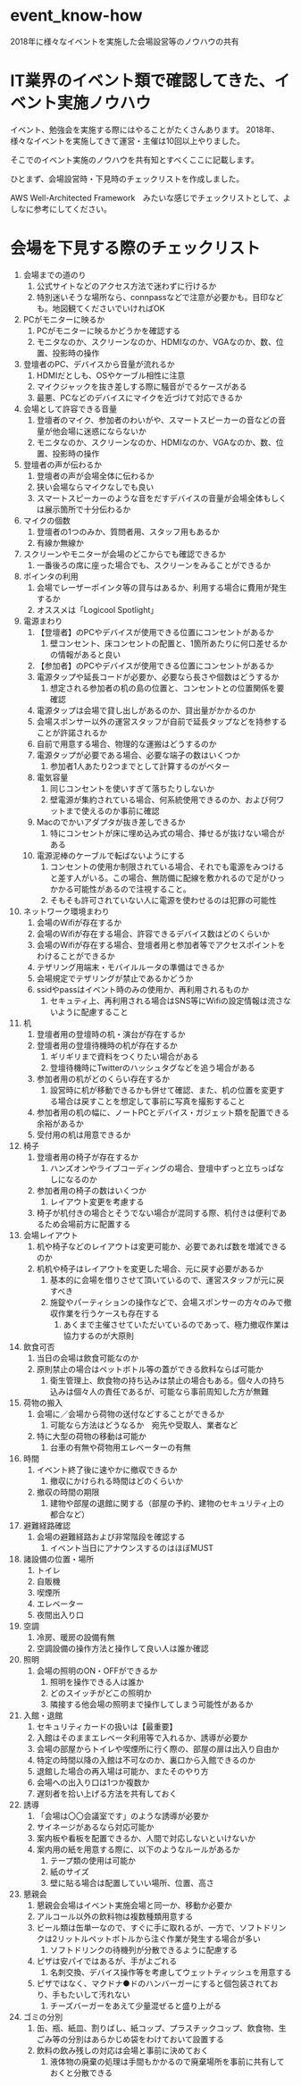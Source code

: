 # event_know-how
2018年に様々なイベントを実施した会場設営等のノウハウの共有

# IT業界のイベント類で確認してきた、イベント実施ノウハウ

イベント、勉強会を実施する際にはやることがたくさんあります。
2018年、様々なイベントを実施してきて運営・主催は10回以上やりました。

そこでのイベント実施のノウハウを共有知とすべくここに記載します。

ひとまず、会場設営時・下見時のチェックリストを作成しました。

AWS Well-Architected Framework　みたいな感じでチェックリストとして、よしなに参考にしてください。

# 会場を下見する際のチェックリスト

1. 会場までの道のり
    1. 公式サイトなどのアクセス方法で迷わずに行けるか
    1. 特別迷いそうな場所なら、connpassなどで注意が必要かも。目印なども。地図観てくださいでいければOK
1. PCがモニターに映るか
    1. PCがモニターに映るかどうかを確認する
    1. モニタなのか、スクリーンなのか、HDMIなのか、VGAなのか、数、位置、投影時の操作
1. 登壇者のPC、デバイスから音量が流れるか
    1. HDMIだとしも、OSやケーブル相性に注意
    1. マイクジャックを抜き差しする際に騒音がでるケースがある
    1. 最悪、PCなどのデバイスにマイクを近づけて対応できるか
1. 会場として許容できる音量
    1. 登壇者のマイク、参加者のわいがや、スマートスピーカーの音などの音量が他会場に迷惑にならないか
    1. モニタなのか、スクリーンなのか、HDMIなのか、VGAなのか、数、位置、投影時の操作
1. 登壇者の声が伝わるか
    1. 登壇者の声が会場全体に伝わるか
    1. 狭い会場ならマイクなしでも良い
    1. スマートスピーカーのような音をだすデバイスの音量が会場全体もしくは展示箇所で十分伝わるか    
1. マイクの個数
    1. 登壇者の1つのみか、質問者用、スタッフ用もあるか
    1. 有線か無線か
1. スクリーンやモニターが会場のどこからでも確認できるか
    1. 一番後ろの席に座った場合でも、スクリーンをみることができるか
1. ポインタの利用
    1. 会場でレーザーポインタ等の貸与はあるか、利用する場合に費用が発生するか
    1. オススメは「Logicool Spotlight」    
1. 電源まわり
    1. 【登壇者】のPCやデバイスが使用できる位置にコンセントがあるか
        1. 壁コンセント、床コンセントの配置と、1箇所あたりに何口差せるかの情報があると良い
    1. 【参加者】のPCやデバイスが使用できる位置にコンセントがあるか
    1. 電源タップや延長コードが必要か、必要なら長さや個数はどうするか
        1. 想定される参加者の机の島の位置と、コンセントとの位置関係を要確認
    1. 電源タップは会場で貸し出しがあるのか、貸出量がかかるのか
    1. 会場スポンサー以外の運営スタッフが自前で延長タップなどを持参することが許諾されるか
    1. 自前で用意する場合、物理的な運搬はどうするのか
    1. 電源タップが必要である場合、必要な端子の数はいくつか
        1. 参加者1人あたり2つまでとして計算するのがベター    
    1. 電気容量
        1. 同じコンセントを使いすぎて落ちたりしないか
        1. 壁電源が集約されている場合、何系統使用できるのか、および何ワットまで使えるのか事前に確認
    1. Macのでかいアダプタが抜き差しできるか
        1. 特にコンセントが床に埋め込み式の場合、挿せるが抜けない場合がある  
    1. 電源泥棒のケーブルで転ばないようにする
        1. コンセントの使用か制限されている場合、それでも電源をみつけると差す人がいる。この場合、無防備に配線を敷かれるので足がひっかかる可能性があるので注視すること。
        1. そもそも許可されていない人に電源を使わせるのは犯罪の可能性
1. ネットワーク環境まわり
    1. 会場のWifiが存在するか
    1. 会場のWifiが存在する場合、許容できるデバイス数はどのくらいか
    1. 会場のWifiが存在する場合、登壇者用と参加者等でアクセスポイントをわけることができるか    
    1. テザリング用端末・モバイルルータの準備はできるか
    1. 会場規定でテザリングが禁止であるかどうか
    1. ssidやpassはイベント時のみの使用か、再利用されるものか
        1. セキュティ上、再利用される場合はSNS等にWifiの設定情報は流さないように配慮すること
1. 机
    1. 登壇者用の登壇時の机・演台が存在するか
    1. 登壇者用の登壇待機時の机が存在するか 
        1. ギリギリまで資料をつくりたい場合がある
        1. 登壇待機時にTwitterのハッシュタグなどを追う場合がある
    1. 参加者用の机がどのくらい存在するか
        1. 設営時に机が移動できるかも併せて確認、また、机の位置を変更する場合は戻すことを想定して事前に写真を撮影すること
    1. 参加者用の机の幅に、ノートPCとデバイス・ガジェット類を配置できる余裕があるか
    1. 受付用の机は用意できるか    
1. 椅子
    1. 登壇者用の椅子が存在するか
        1. ハンズオンやライブコーディングの場合、登壇中ずっと立ちっぱなしになるのか
    1. 参加者用の椅子の数はいくつか
        1. レイアウト変更を考慮する
    1. 椅子が机付きの場合とそうでない場合が混同する際、机付きは便利であるため会場前方に配置する        
1. 会場レイアウト
    1. 机や椅子などのレイアウトは変更可能か、必要であれば数を増減できるのか
    1. 机机や椅子はレイアウトを変更した場合、元に戻す必要があるか
        1. 基本的に会場を借りさせて頂いているので、運営スタッフが元に戻すべき
        1. 施錠やパーティションの操作などで、会場スポンサーの方々のみで撤収作業を行うケースも存在する
            1. あくまで主催させていただいているのであって、極力撤収作業は協力するのが大原則    
1. 飲食可否
    1. 当日の会場は飲食可能なのか
    1. 原則禁止の場合はペットボトル等の蓋ができる飲料ならば可能か
        1. 衛生管理上、飲食物の持ち込みは禁止の場合もある。個々人の持ち込みは個々人の責任であるが、可能なら事前周知した方が無難
1. 荷物の搬入
    1. 会場に／会場から荷物の送付などすることができるか
        1. 可能なら方法はどうなるか　宛先や受取人、業者など    
    1. 特に大型の荷物の移動は可能か
        1. 台車の有無や荷物用エレベーターの有無     
1. 時間
    1. イベント終了後に速やかに撤収できるか
        1. 撤収にかけられる時間はどのくらいか    
    1. 撤収の時間の期限
        1. 建物や部屋の退館に関する（部屋の予約、建物のセキュリティ上の都合など）
1. 避難経路確認
    1. 会場の避難経路および非常階段を確認する        
        1. イベント当日にアナウンスするのはほぼMUST  
1. 諸設備の位置・場所
    1. トイレ
    1. 自販機
    1. 喫煙所
    1. エレベーター
    1. 夜間出入り口    
1. 空調
    1. 冷房、暖房の設備有無
    1. 空調設備の操作方法と操作して良い人は誰か確認
1. 照明
    1. 会場の照明のON・OFFができるか
        1. 照明を操作できる人は誰か
        1. どのスイッチがどこの照明か
        1. 隣接する他会場の照明まで操作してしまう可能性があるか        
1. 入館・退館
    1. セキュリティカードの扱いは【最重要】
    1. 入館はそのままエレベータ利用等で入れるか、誘導が必要か
    1. 会場の部屋からトイレや喫煙所に行く際の、部屋の扉は出入り自由か    
    1. 特定の時間以降の入館は不可なのか、裏口から入館できるのか
    1. 退館した場合の再入場は可能か、またそのやり方   
    1. 会場への出入り口は1つか複数か      
    1. 遅刻者を拾い上げる方法を共有しておく    
1. 誘導
    1. 「会場は〇〇会議室です」のような誘導が必要か
    1. サイネージがあるなら対応可能か
    1. 案内板や看板を配置できるか、人間で対応しないといけないか
    1. 案内用の紙を用意する際に、以下のようなルールがあるか
        1. テープ類の使用は可能か
        1. 紙のサイズ
        1. 壁に貼る場合は配置していい場所、位置、高さ    
1. 懇親会
    1. 懇親会会場はイベント実施会場と同一か、移動か必要か
    1. アルコール以外の飲料物は複数種類用意する
    1. ビール類は缶単一なので、すぐに手に取れるが、一方で、ソフトドリンクは2リットルペットボトルから注ぐ作業が発生する場合が多い
        1. ソフトドリンクの待機列が分散できるように配慮する
    1. ピザは安パイではあるが、手がよごれる
        1. 名刺交換、デバイス操作等を考慮してウェットティッシュを用意する
    1. ピザではなく、マクドナ●ドのハンバーガーにすると個包装されており、手もたいして汚れない
        1. チーズバーガーをあえて少量混ぜると盛り上がる    
1. ゴミの分別
    1. 缶、瓶、紙皿、割りばし、紙コップ、プラスチックコップ、飲食物、生ごみ等の分別はあらかじめ袋をわけておいて設置する
    1. 飲料の飲み残しの対応は会場と事前に決めておく
        1. 液体物の廃棄の処理は手間もかかるので廃棄場所を事前に共有しておくと分散できる 
